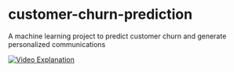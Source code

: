 # customer-churn-prediction
A machine learning project to predict customer churn and generate personalized communications


[![Video Explanation](https://img.youtube.com/vi/jUPS3KCVLM0/0.jpg)](https://www.youtube.com/watch?v=jUPS3KCVLM0)
